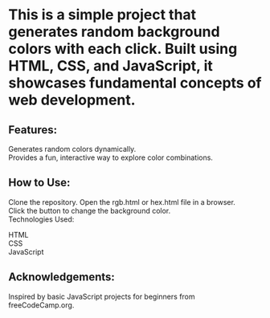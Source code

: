 <h1>This is a simple project that generates random background colors with each click. Built using HTML, CSS, and JavaScript, it showcases fundamental concepts of web development.
</h1>
<h2>Features:</h2>

Generates random colors dynamically.
</br>
Provides a fun, interactive way to explore color combinations.
<h2>How to Use:</h2>

Clone the repository.
Open the rgb.html or hex.html file in a browser.</br>
Click the button to change the background color.</br>
Technologies Used:

HTML</br>
CSS</br>
JavaScript</br>
<h2>
Acknowledgements:</h2>
Inspired by basic JavaScript projects for beginners from freeCodeCamp.org.